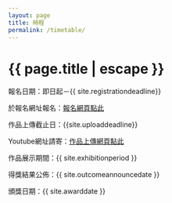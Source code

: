```yaml
---
layout: page
title: 時程
permalink: /timetable/
---
```


<h1 class="page-title">{{ page.title | escape }}</h1>

報名日期：即日起－{{ site.registrationdeadline}}   

於報名網址報名：<a href="{{ site.registrationurl | escape }}" target="_blank">報名網頁點此</a>  

作品上傳截止日：{{site.uploaddeadline}}    

Youtube網址請寄：<a href="{{ site.uploadurl | escape }}" target="_blank">作品上傳網頁點此</a>  

作品展示期間：{{ site.exhibitionperiod }}    

得獎結果公佈：{{ site.outcomeannouncedate }}    

頒獎日期：{{ site.awarddate }}     
